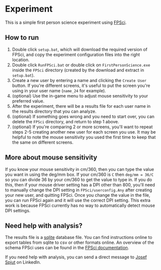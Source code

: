 # Experiment

This is a simple first person science experiment using [FPSci](https://github.com/NVLabs/FPSci).

## How to run

1. Double click `setup.bat`, which will download the required version of FPSci, and copy the experiment configuration files into the right location.
2. Double click `RunFPSci.bat` or double click on `FirstPersonScience.exe` inside the `FPSci` directory (created by the download and extract in `setup.bat`).
3. Create a new user by entering a name and clicking the `Create User` button. If you're different screens, it's useful to put the screen you're using in your user name (`name_24` for example).
4. (optional) Use the in-game menu to adjust mouse sensitivity to your preferred value.
5. After the experiment, there will be a results file for each user name in the results directory that you can analyze.
6. (optional) If something goes wrong and you need to start over, you can delete the `FPSci` directory, and return to step 1 above.
7. (optional) If you're comparing 2 or more screens, you'll want to repeat steps 2-5 creating another new user for each screen you use. It may be helpful to note the mouse sensitivity you used the first time to keep that the same on different screens.


## More about mouse sensitivity

If you know your mouse sensitivity in cm/360, then you can type the value you want in using the deg/mm box. If your cm/360 is `C` then `deg/mm = 36/C` so you can divide 36 by your cm/360 to get the value to type in. If you do this, then if your mouse driver setting has a DPI other than 800, you'll need to manually change the DPI setting in `FPSci/userconfig.Any` after creating your new user, and quitting FPSci. Once you change the value in the file, you can run FPSci again and it will use the correct DPI setting. This extra work is because FPSci currently has no way to automatically detect mouse DPI settings.

## Need help with analysis?

The results file is a [sqlite](https://www.sqlite.org/index.html) database file. You can find instructions online to export tables from sqlite to csv or other formats online. An overview of the schema FPSci uses can be found in the [FPSci documentation](https://github.com/NVlabs/FPSci/blob/v21.10.02/docs/resultsFiles.md).

If you need help with analysis, you can send a direct message to [Josef Spjut](https://www.linkedin.com/in/josefspjut/) on LinkedIn.
